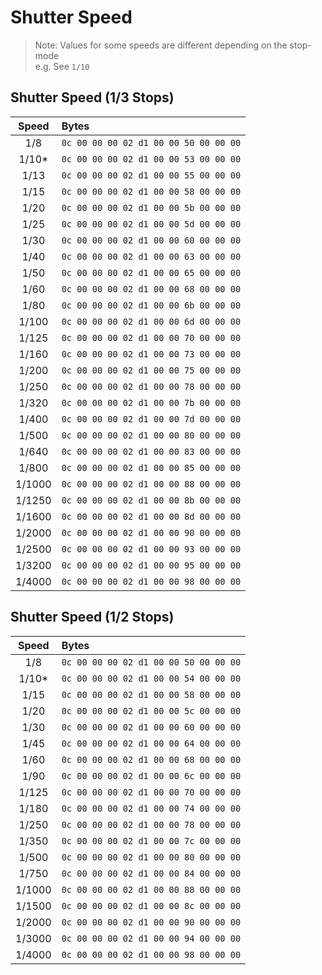 # Shutter Speed

> Note: Values for some speeds are different depending on the stop-mode  
> e.g. See `1/10`

## Shutter Speed (1/3 Stops)

|Speed|Bytes|
|:---:|:---|
|1/8|`0c 00 00 00 02 d1 00 00 50 00 00 00`|
|1/10*|`0c 00 00 00 02 d1 00 00 53 00 00 00`|
|1/13|`0c 00 00 00 02 d1 00 00 55 00 00 00`|
|1/15|`0c 00 00 00 02 d1 00 00 58 00 00 00`|
|1/20|`0c 00 00 00 02 d1 00 00 5b 00 00 00`|
|1/25|`0c 00 00 00 02 d1 00 00 5d 00 00 00`|
|1/30|`0c 00 00 00 02 d1 00 00 60 00 00 00`|
|1/40|`0c 00 00 00 02 d1 00 00 63 00 00 00`|
|1/50|`0c 00 00 00 02 d1 00 00 65 00 00 00`|
|1/60|`0c 00 00 00 02 d1 00 00 68 00 00 00`|
|1/80|`0c 00 00 00 02 d1 00 00 6b 00 00 00`|
|1/100|`0c 00 00 00 02 d1 00 00 6d 00 00 00`|
|1/125|`0c 00 00 00 02 d1 00 00 70 00 00 00`|
|1/160|`0c 00 00 00 02 d1 00 00 73 00 00 00`|
|1/200|`0c 00 00 00 02 d1 00 00 75 00 00 00`|
|1/250|`0c 00 00 00 02 d1 00 00 78 00 00 00`|
|1/320|`0c 00 00 00 02 d1 00 00 7b 00 00 00`|
|1/400|`0c 00 00 00 02 d1 00 00 7d 00 00 00`|
|1/500|`0c 00 00 00 02 d1 00 00 80 00 00 00`|
|1/640|`0c 00 00 00 02 d1 00 00 83 00 00 00`|
|1/800|`0c 00 00 00 02 d1 00 00 85 00 00 00`|
|1/1000|`0c 00 00 00 02 d1 00 00 88 00 00 00`|
|1/1250|`0c 00 00 00 02 d1 00 00 8b 00 00 00`|
|1/1600|`0c 00 00 00 02 d1 00 00 8d 00 00 00`|
|1/2000|`0c 00 00 00 02 d1 00 00 90 00 00 00`|
|1/2500|`0c 00 00 00 02 d1 00 00 93 00 00 00`|
|1/3200|`0c 00 00 00 02 d1 00 00 95 00 00 00`|
|1/4000|`0c 00 00 00 02 d1 00 00 98 00 00 00`|

## Shutter Speed (1/2 Stops)

|Speed|Bytes|
|:---:|:---|
|1/8|`0c 00 00 00 02 d1 00 00 50 00 00 00`|
|1/10*|`0c 00 00 00 02 d1 00 00 54 00 00 00`|
|1/15|`0c 00 00 00 02 d1 00 00 58 00 00 00`|
|1/20|`0c 00 00 00 02 d1 00 00 5c 00 00 00`|
|1/30|`0c 00 00 00 02 d1 00 00 60 00 00 00`|
|1/45|`0c 00 00 00 02 d1 00 00 64 00 00 00`|
|1/60|`0c 00 00 00 02 d1 00 00 68 00 00 00`|
|1/90|`0c 00 00 00 02 d1 00 00 6c 00 00 00`|
|1/125|`0c 00 00 00 02 d1 00 00 70 00 00 00`|
|1/180|`0c 00 00 00 02 d1 00 00 74 00 00 00`|
|1/250|`0c 00 00 00 02 d1 00 00 78 00 00 00`|
|1/350|`0c 00 00 00 02 d1 00 00 7c 00 00 00`|
|1/500|`0c 00 00 00 02 d1 00 00 80 00 00 00`|
|1/750|`0c 00 00 00 02 d1 00 00 84 00 00 00`|
|1/1000|`0c 00 00 00 02 d1 00 00 88 00 00 00`|
|1/1500|`0c 00 00 00 02 d1 00 00 8c 00 00 00`|
|1/2000|`0c 00 00 00 02 d1 00 00 90 00 00 00`|
|1/3000|`0c 00 00 00 02 d1 00 00 94 00 00 00`|
|1/4000|`0c 00 00 00 02 d1 00 00 98 00 00 00`|
